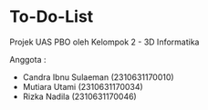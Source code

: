 # To-Do-List

Projek UAS PBO oleh Kelompok 2 - 3D Informatika

Anggota :
- Candra Ibnu Sulaeman (2310631170010)
- Mutiara Utami (2310631170034)
- Rizka Nadila (2310631170046)
